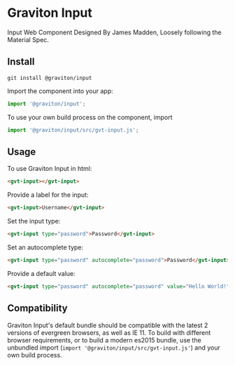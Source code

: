 # Graviton Input
Input Web Component Designed By James Madden, Loosely following the Material Spec.

## Install
```
git install @graviton/input
```

Import the component into your app:
```js
import '@graviton/input';
```
To use your own build process on the component, import
```js
import '@graviton/input/src/gvt-input.js';
```

## Usage

To use Graviton Input in html:
```html
<gvt-input></gvt-input>
```

Provide a label for the input:
```html
<gvt-input>Username</gvt-input>
```

Set the input type:
```html
<gvt-input type="password">Password</gvt-input>
```

Set an autocomplete type:
```html
<gvt-input type="password" autocomplete="password">Password</gvt-input>
```

Provide a default value:
```html
<gvt-input type="password" autocomplete="password" value="Hello World!">Password</gvt-input>
```

## Compatibility

Graviton Input's default bundle should be compatible with the latest 2 versions of evergreen browsers, as well as IE 11. To build with different browser requirements, or to build a modern es2015 bundle, use the unbundled import (`import '@graviton/input/src/gvt-input.js'`) and your own build process.